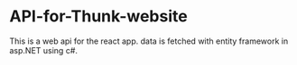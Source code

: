 # API-for-Thunk-website

This is a web api for the react app. data is fetched with entity framework in asp.NET using c#.

